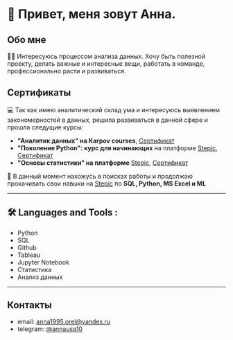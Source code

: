 # 👋 Привет, меня зовут Анна.

## Обо мне
:woman_technologist: Интересуюсь процессом анализа данных.
Хочу быть полезной проекту, делать важные и интересные вещи, работать в команде, профессионально расти и развиваться.

## Сертификаты
💻 Так как имею аналитический склад ума и интересуюсь выявлением закономерностей в данных, решила развиваться в данной сфере и прошла следущие курсы:
- **"Аналитик данных" на Karpov courses**, [Сертификат](https://lab.karpov.courses/certificate/e33d3b23-456e-482b-a557-8c3aae35e01c/ "Sertificate")
- **"Поколение Python": курс для начинающих** на платформе [Stepic](Stepik.org), [Сертификат](https://stepik.org/cert/1645219 "Sertificate")
- **"Основы статистики" на платформе** [Stepic](Stepik.org), [Сертификат](https://stepik.org/cert/1061189 "Sertificate")

🔭 В данный момент нахожусь в поисках работы и продолжаю прокачивать свои навыки на [Stepic](Stepik.org) по **SQL, Python, MS Excel и ML**

---
## :hammer_and_wrench: Languages and Tools :
- Python
- SQL
- Github
- Tableau
- Jupyter Notebook
- Статистика
- Анализ данных
---
## Контакты
* email: [anna1995.orel@yandex.ru](mailto:anna1995.orel@yandex.ru)
* telegram: [@annausa10](https://t.me/annausa10)
